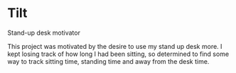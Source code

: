 # Tilt
Stand-up desk motivator

This project was motivated by the desire to use my stand up desk more. I kept losing track of how long I had been sitting, so determined to find some way to track sitting time, standing time and away from the desk time.
